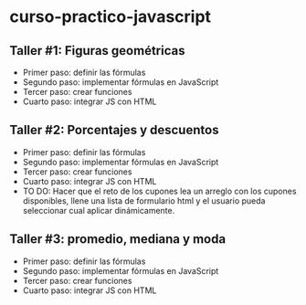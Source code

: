 # curso-practico-javascript

## Taller #1: Figuras geométricas

- Primer paso: definir las fórmulas
- Segundo paso: implementar fórmulas en JavaScript
- Tercer paso: crear funciones
- Cuarto paso: integrar JS con HTML 

## Taller #2: Porcentajes y descuentos

- Primer paso: definir las fórmulas
- Segundo paso: implementar fórmulas en JavaScript
- Tercer paso: crear funciones
- Cuarto paso: integrar JS con HTML 
- TO DO: Hacer que el reto de los cupones lea un arreglo con los cupones disponibles, llene una lista de formulario html y el usuario pueda seleccionar cual aplicar dinámicamente.

## Taller #3: promedio, mediana y moda

- Primer paso: definir las fórmulas
- Segundo paso: implementar fórmulas en JavaScript
- Tercer paso: crear funciones
- Cuarto paso: integrar JS con HTML 